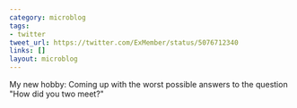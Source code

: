 ```yaml
---
category: microblog
tags:
- twitter
tweet_url: https://twitter.com/ExMember/status/5076712340
links: []
layout: microblog
---
```

My new hobby: Coming up with the worst possible answers to the question "How did you two meet?"
